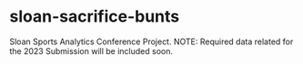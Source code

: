 # sloan-sacrifice-bunts
Sloan Sports Analytics Conference Project. NOTE: Required data related for the 2023 Submission will be included soon. 

